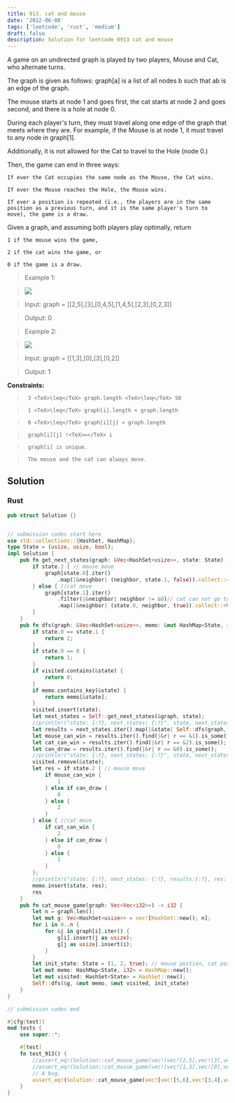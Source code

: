 ```yaml
---
title: 913. cat and mouse
date: '2022-06-08'
tags: ['leetcode', 'rust', 'medium']
draft: false
description: Solution for leetcode 0913 cat and mouse
---
```


 

  A game on an undirected graph is played by two players, Mouse and Cat, who alternate turns.

  The graph is given as follows: graph[a] is a list of all nodes b such that ab is an edge of the graph.

  The mouse starts at node 1 and goes first, the cat starts at node 2 and goes second, and there is a hole at node 0.

  During each player's turn, they must travel along one edge of the graph that meets where they are.  For example, if the Mouse is at node 1, it must travel to any node in graph[1].

  Additionally, it is not allowed for the Cat to travel to the Hole (node 0.)

  Then, the game can end in three ways:

  

  	If ever the Cat occupies the same node as the Mouse, the Cat wins.

  	If ever the Mouse reaches the Hole, the Mouse wins.

  	If ever a position is repeated (i.e., the players are in the same position as a previous turn, and it is the same player's turn to move), the game is a draw.

  

  Given a graph, and assuming both players play optimally, return

  

  	1 if the mouse wins the game,

  	2 if the cat wins the game, or

  	0 if the game is a draw.

  

   

 >   Example 1:

 >   ![](https://assets.leetcode.com/uploads/2020/11/17/cat1.jpg)

 >   Input: graph <TeX>=</TeX> [[2,5],[3],[0,4,5],[1,4,5],[2,3],[0,2,3]]

 >   Output: 0

  

 >   Example 2:

 >   ![](https://assets.leetcode.com/uploads/2020/11/17/cat2.jpg)

 >   Input: graph <TeX>=</TeX> [[1,3],[0],[3],[0,2]]

 >   Output: 1

  

   

  **Constraints:**

  

 >   	3 <TeX>\leq</TeX> graph.length <TeX>\leq</TeX> 50

 >   	1 <TeX>\leq</TeX> graph[i].length < graph.length

 >   	0 <TeX>\leq</TeX> graph[i][j] < graph.length

 >   	graph[i][j] !<TeX>=</TeX> i

 >   	graph[i] is unique.

 >   	The mouse and the cat can always move.


## Solution
### Rust
```rust
pub struct Solution {}


// submission codes start here
use std::collections::{HashSet, HashMap};
type State = (usize, usize, bool);
impl Solution {
    pub fn get_next_states(graph: &Vec<HashSet<usize>>, state: State) -> Vec<State> {
        if state.2 { // mouse move
            graph[state.0].iter()
                .map(|&neighbor| (neighbor, state.1, false)).collect::<Vec<_>>()
        } else { //cat move
            graph[state.1].iter()
                .filter(|&neighbor| neighbor != &0)// cat can not go to 0
                .map(|&neighbor| (state.0, neighbor, true)).collect::<Vec<_>>()
        }
    }
    pub fn dfs(graph: &Vec<HashSet<usize>>, memo: &mut HashMap<State, i32>, visited: &mut HashSet<State>, state: State) -> i32 {
        if state.0 == state.1 {
            return 2;
        }
        if state.0 == 0 {
            return 1;
        }
        if visited.contains(&state) {
            return 0;
        }
        if memo.contains_key(&state) {
            return memo[&state];
        }
        visited.insert(state);
        let next_states = Self::get_next_states(&graph, state);
        //println!("state: {:?}, next_states: {:?}", state, next_states);
        let results = next_states.iter().map(|&state| Self::dfs(graph, memo, visited, state)).collect::<Vec<_>>();
        let mouse_can_win = results.iter().find(|&r| r == &1).is_some();
        let cat_can_win = results.iter().find(|&r| r == &2).is_some();
        let can_draw = results.iter().find(|&r| r == &0).is_some();
        //println!("state: {:?}, next_states: {:?}", state, next_states);
        visited.remove(&state);
        let res = if state.2 { // mouse move
            if mouse_can_win {
                1
            } else if can_draw {
                0
            } else {
                2
            }
        } else { //cat move
            if cat_can_win {
                2
            } else if can_draw {
                0
            } else {
                1
            }
        };
        //println!("state: {:?}, next_states: {:?}, results:{:?}, res: {}", state, next_states, results, res);
        memo.insert(state, res);
        res
    }
    pub fn cat_mouse_game(graph: Vec<Vec<i32>>) -> i32 {
        let n = graph.len();
        let mut g: Vec<HashSet<usize>> = vec![HashSet::new(); n];
        for i in 0..n {
            for &j in graph[i].iter() {
                g[i].insert(j as usize);
                g[j as usize].insert(i);
            }
        }
        let init_state: State = (1, 2, true); // mouse postion, cat position, is mouse move now?
        let mut memo: HashMap<State, i32> = HashMap::new();
        let mut visited: HashSet<State> = HashSet::new();
        Self::dfs(&g, &mut memo, &mut visited, init_state)
    }
}

// submission codes end

#[cfg(test)]
mod tests {
    use super::*;

    #[test]
    fn test_913() {
        //assert_eq!(Solution::cat_mouse_game(vec![vec![2,5],vec![3],vec![0,4,5],vec![1,4,5],vec![2,3],vec![0,2,3]]), 0);
        //assert_eq!(Solution::cat_mouse_game(vec![vec![1,3],vec![0],vec![3],vec![0,2]]), 1);
        // A bug. 
        assert_eq!(Solution::cat_mouse_game(vec![vec![5,6],vec![3,4],vec![6],vec![1,4,5],vec![1,3,5],vec![0,3,4,6],vec![0,2,5]]), 2);
    }
}


```
